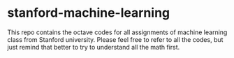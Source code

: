 # stanford-machine-learning
This repo contains the octave codes for all assignments of machine learning class from Stanford university.
Please feel free to refer to all the codes, but just remind that better to try to understand all the math first.
